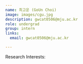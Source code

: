 ```yaml
---
name: 최고운 (GoUn Choi)
image: images/cgu.jpg
description: gwcat0506@mju.ac.kr
role: undergrad
group: intern
links:
  email: gwcat0506@mju.ac.kr

---
```


Research Interests:
